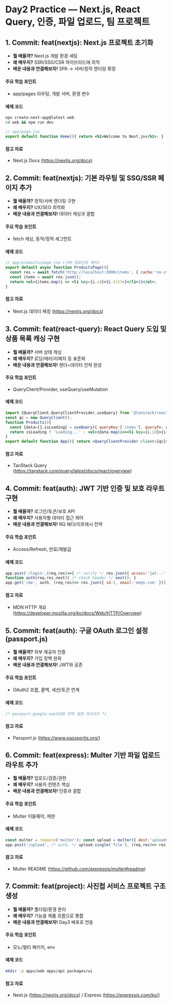 # Day2 Practice — Next.js, React Query, 인증, 파일 업로드, 팀 프로젝트

## 1. Commit: feat(nextjs): Next.js 프로젝트 초기화
- **뭘 배울까?**  Next.js 개발 환경 세팅
- **왜 배우지?**  SSR/SSG/CSR 하이브리드에 최적
- **배운 내용과 연결해보자!**  SPA → 서버/정적 렌더링 확장
#### 주요 학습 포인트
- app/pages 라우팅, 개발 서버, 환경 변수
#### 예제 코드
```bash
npx create-next-app@latest web
cd web && npm run dev
```
```jsx
// app/page.jsx
export default function Home(){ return <h1>Welcome to Next.js</h1>; }
```
#### 참고 자료
- Next.js Docs (https://nextjs.org/docs)

## 2. Commit: feat(nextjs): 기본 라우팅 및 SSG/SSR 페이지 추가
- **뭘 배울까?**  정적/서버 렌더링 구현
- **왜 배우지?**  UX/SEO 최적화
- **배운 내용과 연결해보자!**  데이터 캐싱과 결합
#### 주요 학습 포인트
- fetch 캐싱, 동적/정적 세그먼트
#### 예제 코드
```jsx
// app/products/page.jsx (서버 컴포넌트 예시)
export default async function ProductsPage(){ 
  const res = await fetch('http://localhost:3000/items', { cache:'no-store' });
  const items = await res.json();
  return <ul>{items.map(i => <li key={i.id}>{i.title}</li>)}</ul>;
}
```
#### 참고 자료
- Next.js 데이터 페칭 (https://nextjs.org/docs)

## 3. Commit: feat(react-query): React Query 도입 및 상품 목록 캐싱 구현
- **뭘 배울까?**  서버 상태 캐싱
- **왜 배우지?**  로딩/에러/리페치 등 표준화
- **배운 내용과 연결해보자!**  렌더+데이터 전략 완성
#### 주요 학습 포인트
- QueryClient/Provider, useQuery/useMutation
#### 예제 코드
```jsx
import {QueryClient,QueryClientProvider,useQuery} from '@tanstack/react-query';
const qc = new QueryClient();
function Products(){ 
  const {data=[],isLoading} = useQuery({ queryKey:['items'], queryFn: async()=> (await fetch('/api/items')).json() });
  return isLoading ? 'Loading...' : <ul>{data.map(i=><li key={i.id}>{i.title}</li>)}</ul>;
}
export default function App(){ return <QueryClientProvider client={qc}><Products/></QueryClientProvider>; }
```
#### 참고 자료
- TanStack Query (https://tanstack.com/query/latest/docs/react/overview)

## 4. Commit: feat(auth): JWT 기반 인증 및 보호 라우트 구현
- **뭘 배울까?**  로그인/토큰/보호 API
- **왜 배우지?**  사용자별 데이터 접근 제어
- **배운 내용과 연결해보자!**  RQ 헤더/리프레시 전략
#### 주요 학습 포인트
- Access/Refresh, 만료/재발급
#### 예제 코드
```js
app.post('/login',(req,res)=>{ /* verify */ res.json({ access:'jwt...', refresh:'jwtR...' }); });
function auth(req,res,next){ /* check header */ next(); }
app.get('/me', auth, (req,res)=> res.json({ id:1, email:'me@x.com' }));
```
#### 참고 자료
- MDN HTTP 개요 (https://developer.mozilla.org/ko/docs/Web/HTTP/Overview)

## 5. Commit: feat(auth): 구글 OAuth 로그인 설정 (passport.js)
- **뭘 배울까?**  외부 제공자 인증
- **왜 배우지?**  가입 장벽 완화
- **배운 내용과 연결해보자!**  JWT와 공존
#### 주요 학습 포인트
- OAuth2 흐름, 콜백, 세션/토큰 연계
#### 예제 코드
```js
/* passport-google-oauth20 전략 설정 의사코드 */
```
#### 참고 자료
- Passport.js (https://www.passportjs.org/)

## 6. Commit: feat(express): Multer 기반 파일 업로드 라우트 추가
- **뭘 배울까?**  업로드/검증/권한
- **왜 배우지?**  사용자 컨텐츠 핵심
- **배운 내용과 연결해보자!**  인증과 결합
#### 주요 학습 포인트
- Multer 미들웨어, 제한
#### 예제 코드
```js
const multer = require('multer'); const upload = multer({ dest:'uploads/' });
app.post('/upload', /* auth, */ upload.single('file'), (req,res)=> res.json({ ok:true, file:req.file.filename }));
```
#### 참고 자료
- Multer README (https://github.com/expressjs/multer#readme)

## 7. Commit: feat(project): 사진첩 서비스 프로젝트 구조 생성
- **뭘 배울까?**  폴더링/환경 분리
- **왜 배우지?**  기능을 제품 흐름으로 통합
- **배운 내용과 연결해보자!**  Day3 배포로 연동
#### 주요 학습 포인트
- 모노/멀티 패키지, env
#### 예제 코드
```bash
mkdir -p apps/web apps/api packages/ui
```
#### 참고 자료
- Next.js (https://nextjs.org/docs) / Express (https://expressjs.com/ko/)

